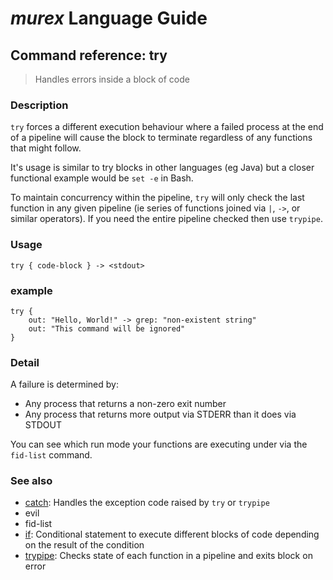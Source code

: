 # _murex_ Language Guide

## Command reference: try

> Handles errors inside a block of code

### Description

`try` forces a different execution behaviour where a failed process at the end
of a pipeline will cause the block to terminate regardless of any functions that
might follow.

It's usage is similar to try blocks in other languages (eg Java) but a closer
functional example would be `set -e` in Bash.

To maintain concurrency within the pipeline, `try` will only check the last
function in any given pipeline (ie series of functions joined via `|`, `->`, or
similar operators). If you need the entire pipeline checked then use `trypipe`.

### Usage

    try { code-block } -> <stdout>

### example

    try {
        out: "Hello, World!" -> grep: "non-existent string"
        out: "This command will be ignored"
    }

### Detail

A failure is determined by:

* Any process that returns a non-zero exit number
* Any process that returns more output via STDERR than it does via STDOUT

You can see which run mode your functions are executing under via the `fid-list`
command.

### See also

* [catch](catch.md): Handles the exception code raised by `try` or `trypipe`
* evil
* fid-list
* [if](if.md): Conditional statement to execute different blocks of code depending on the
result of the condition
* [trypipe](trypipe.md): Checks state of each function in a pipeline and exits block on error
